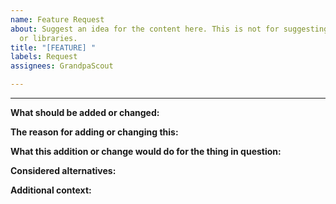 ```yaml
---
name: Feature Request
about: Suggest an idea for the content here. This is not for suggesting new avatars
  or libraries.
title: "[FEATURE] "
labels: Request
assignees: GrandpaScout

---
```


<!--`GS_LIBNAME` or *Avatar Name* or General-->
----------

**What should be added or changed:**
<!--A consise description of what you want to add or change.-->

**The reason for adding or changing this:**
<!--A clear reason for wanting to add or change this.-->

**What this addition or change would do for the thing in question:**
<!--A clear description of what the addition or change will do.-->

**Considered alternatives:**
<!--A clear and concise description of any alternative solutions or features you've considered.-->

**Additional context:**
<!--Add any other context or screenshots about the feature request here.-->
